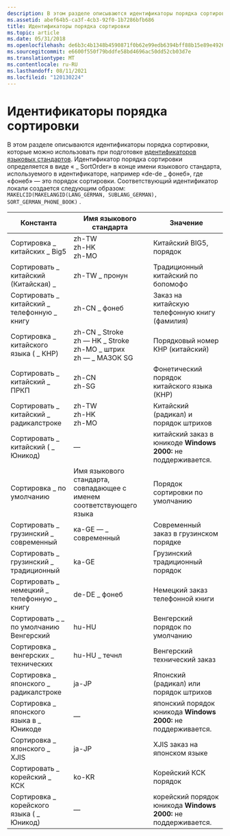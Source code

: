 ```yaml
---
description: В этом разделе описываются идентификаторы порядка сортировки, которые можно использовать при подготовке идентификаторов языковых стандартов.
ms.assetid: abef64b5-ca3f-4cb3-92f0-1b7286bfb686
title: Идентификаторы порядка сортировки
ms.topic: article
ms.date: 05/31/2018
ms.openlocfilehash: de6b3c4b1348b4590871f0b62e99edb6394bff88b15e89e49260619f4e79171f
ms.sourcegitcommit: e6600f550f79bddfe58bd4696ac50dd52cb03d7e
ms.translationtype: MT
ms.contentlocale: ru-RU
ms.lasthandoff: 08/11/2021
ms.locfileid: "120130224"
---
```

# <a name="sort-order-identifiers"></a>Идентификаторы порядка сортировки

В этом разделе описываются идентификаторы порядка сортировки, которые можно использовать при подготовке [идентификаторов языковых стандартов](locale-identifiers.md). Идентификатор порядка сортировки определяется в виде « \_ SortOrder» в конце имени языкового стандарта, используемого в идентификаторе, например «de-de \_ фонеб», где «фонеб» — это порядок сортировки. Соответствующий идентификатор локали создается следующим образом: `MAKELCID(MAKELANGID(LANG_GERMAN, SUBLANG_GERMAN), SORT_GERMAN_PHONE_BOOK)` .



| Константа                      | Имя языкового стандарта                                                                                         | Значение                                                           |
|-------------------------------|-----------------------------------------------------------------------------------------------------|-------------------------------------------------------------------|
| Сортировка \_ китайских \_ Big5           | zh-TW<br/> zh-HK<br/> zh-MO<br/>                                                  | Китайский BIG5, порядок                                                |
| Сортировать \_ китайский (Китайская) \_       | zh-TW \_ пронун                                                                                       | Традиционный китайский по бопомофо                                |
| Сортировать \_ китайский \_ телефонную \_ книгу    | zh-CN \_ фонеб<br/>                                                                            | Заказ на китайскую телефонную книгу (фамилия)                                |
| Сортировка \_ китайского языка ( \_ КНР)            | zh-CN \_ Stroke<br/> zh — HK \_ Stroke<br/> zh-MO \_ штрих<br/> zh — \_ МАЗОК SG<br/> | Порядковый номер КНР (китайский)                                    |
| Сортировать \_ китайский \_ ПРКП           | zh-CN<br/> zh-SG<br/>                                                                   | Фонетический порядок китайского языка (КНР)                                        |
| Сортировать \_ китайский \_ радикалстроке  | zh-TW<br/> zh-HK<br/> zh-MO<br/>                                                  | Китайский (радикал) и порядок штрихов                                      |
| Сортировать \_ китайский ( \_ Юникод)        | —                                                                                                   | китайский заказ в юникоде **Windows 2000:** не поддерживается.<br/>  |
| Сортировка \_ по умолчанию                 | Имя языкового стандарта, совпадающее с именем соответствующего языка                                     | Порядок сортировки по умолчанию                                                |
| Сортировать \_ грузинский \_ современный        | ка-GE — \_ современный                                                                                       | Современный заказ в грузинском порядке                                             |
| Сортировать \_ грузинский \_ традиционный   | ka-GE                                                                                               | Грузинский традиционный порядок                                        |
| Сортировать \_ немецкий \_ телефонную \_ книгу     | de-DE \_ фонеб                                                                                       | Немецкий заказ телефонной книги                                           |
| Сортировать \_ \_ по умолчанию Венгерский      | hu-HU                                                                                               | Венгерский порядок по умолчанию                                           |
| Сортировка \_ венгерских \_ технических    | hu-HU \_ течнл                                                                                       | Венгерский технический заказ                                         |
| Сортировка \_ японского \_ радикалстроке | ja-JP                                                                                               | Японский (радикал) или порядок штрихов                                     |
| Сортировка \_ японского языка в \_ Юникоде       | —                                                                                                   | японский порядок юникода **Windows 2000:** не поддерживается.<br/> |
| Сортировка \_ японского \_ XJIS          | ja-JP                                                                                               | XJIS заказ на японском языке                                               |
| Сортировать \_ корейский \_ КСК             | ko-KR                                                                                               | Корейский КСК порядок                                                  |
| Сортировка \_ корейского языка ( \_ Юникод)         | —                                                                                                   | корейский порядок юникода **Windows 2000:** не поддерживается.<br/>   |



 

 

 




